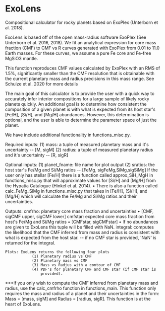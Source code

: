 # ExoLens
Compositional calculator for rocky planets based on ExoPlex (Unterborn et al. 2018).

ExoLens is based off of the open mass-radius software ExoPlex (See Unterborn et al. 2016, 2018). We fit an analytical expression for core mass fraction (CMF) to CMF vs R curves generated with ExoPlex from 0.01 to 11.0 Earth masses. For these curves, we assume a pure Fe core and Fe-free MgSiO3 mantle.

This function reproduces CMF values calculated by ExoPlex with an RMS of 1.5%, 
significantly smaller than the CMF resolution that is obtainable with the current
planetary mass and radius precisions in this mass range. 
See Schulze et al. 2020 for more details

The main goal of this calculator is to provide the user with a quick way to 
accurately infer interior compositions for a large sample of likely rocky 
planets quickly. An additional goal is to determine how consistent the composition
of a given planet is with what is expected from its host star's [Fe/H], [Si/H],
and [Mg/H] abundances. However, this determination is optional, and the
user is able to determine the parameter space of just the planet.

We have include additional functionality in functions_misc.py.


Required inputs:
(1)	mass: a tuple of measured planetary mass and it's uncertainty -- [M, sigM]
(2)	radius: a tuple of measured planetary radius and it's uncertainty -- [R, sigR]
   
    
Optional inputs:
(1) planet_fname: file name for plot output
(2) sratios: the host star's Fe/Mg and Si/Mg ratios -- [FeMg, sigFeMg,SiMg,sigSiMg]
      If the user only has stellar [Fe/H] there is a function called approx_SiH_MgH in functions_misc.py that will approximate values for [Si/H] and [Mg/H] from the Hypatia Catalogue (Hinkel et al. 2014).
•	There is also a function called calc_FeMg_SiMg in functions_misc.py that takes in [Fe/H], [Si/H], and [Mg/H] which will calculate the Fe/Mg and Si/Mg ratios and their uncertainties.
             
Outputs:
    cmfrho: planetary core mass fraction and uncertainties
•	[CMF, sigCMF upper, sigCMF lower]
    cmfstar: expected core mass fraction from host's Fe/Mg and Si/Mg ratios
•	[CMFstar, sigCMFstar]
•	If no abundances are given to ExoLens this tuple will be filled with NaN.    integral: computes the likelihood that the CMF inferred from mass and radius 
             is consistent with what is expected from the host star.
                  -- if no CMF star is provided, 'NaN' is returned for the integral.
    
    Plots: ExoLens returns the following four plots
                (1) Planetary radius vs CMF
                (2) Planetary mass vs CMF
                (3) Mass vs Radius with a contour of CMF
                (4) PDF's for planetary CMF and CMF star (if CMF star is
                    provided).



***If you only wish to compute the CMF inferred from planetary mass and radius, use the calc_cmfrho function in functions_main. This function only requires the mass and radius of a planet and their uncertainties in the form: Mass = [mass, sigM] and Radius = [radius, sigR]. This function is at the heart of ExoLens.
